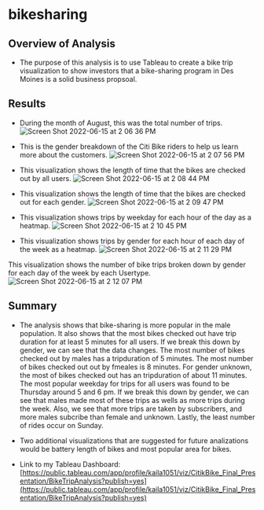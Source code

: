# bikesharing

## Overview of Analysis 
- The purpose of this analysis is to use Tableau to create a bike trip visualization to show investors that a bike-sharing program in Des Moines is a solid business propsoal.

## Results 
- During the month of August, this was the total number of trips.
![Screen Shot 2022-06-15 at 2 06 36 PM](https://user-images.githubusercontent.com/97639454/173929985-aefe426c-12b7-4604-a827-8faf0eb483f1.png)

- This is the gender breakdown of the Citi Bike riders to help us learn more about the customers.
![Screen Shot 2022-06-15 at 2 07 56 PM](https://user-images.githubusercontent.com/97639454/173930199-0a3bf5d0-5698-454a-9416-7c2128e4fc01.png)

- This visualization shows the length of time that the bikes are checked out by all users.
![Screen Shot 2022-06-15 at 2 08 44 PM](https://user-images.githubusercontent.com/97639454/173930339-fa4fc13d-b795-4cc6-8ccb-dd879ee11df7.png)

- This visualization shows the length of time that the bikes are checked out for each gender.
![Screen Shot 2022-06-15 at 2 09 47 PM](https://user-images.githubusercontent.com/97639454/173930507-25297941-8cc6-4bf5-a0b5-6e7b2a28a13a.png)

- This visualization shows  trips by weekday for each hour of the day as a heatmap.
![Screen Shot 2022-06-15 at 2 10 45 PM](https://user-images.githubusercontent.com/97639454/173930612-0eae4436-b177-4799-94f5-08541b00fe29.png)

- This visualization shows trips by gender for each hour of each day of the week as a heatmap.
![Screen Shot 2022-06-15 at 2 11 29 PM](https://user-images.githubusercontent.com/97639454/173930732-f73ab290-5dc8-48c3-a5f7-10dc8b03f1be.png)

This visualization shows the number of bike trips broken down by gender for each day of the week by each Usertype.
![Screen Shot 2022-06-15 at 2 12 07 PM](https://user-images.githubusercontent.com/97639454/173930824-38891032-3518-4025-bf71-9eb67250e54b.png)


## Summary 
- The analysis shows that bike-sharing is more popular in the male population. It also shows that the most bikes checked out have  trip duration for at least 5 minutes for all users. If we break this down by gender, we can see that the data changes. The most number of bikes checked out by males has a tripduration of 5 minutes. The most number of bikes checked out out by fmeales is 8 minutes. For gender unknown, the most of bikes checked out has an tripduration of about 11 minutes. The most popular weekday for trips for all users was found to be Thursday around 5 and 6 pm. If we break this down by gender, we can see that males made most of these trips as wells as more trips during the week. Also, we see that more trips are taken by subscribers, and more males subcribe than female and unknown. Lastly, the least number of rides occur on Sunday. 

- Two additional visualizations that are suggested for future analizations would be battery length of bikes and most popular area for bikes. 

- Link to my Tableau Dashboard: [https://public.tableau.com/app/profile/kaila1051/viz/CitikBike_Final_Presentation/BikeTripAnalysis?publish=yes](https://public.tableau.com/app/profile/kaila1051/viz/CitikBike_Final_Presentation/BikeTripAnalysis?publish=yes)
